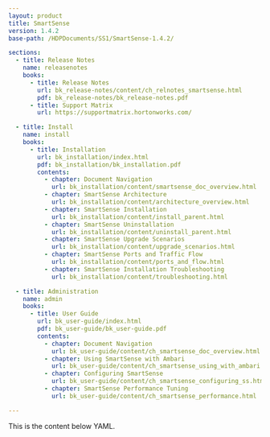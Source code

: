 ```yaml
---
layout: product
title: SmartSense
version: 1.4.2
base-path: /HDPDocuments/SS1/SmartSense-1.4.2/

sections:
  - title: Release Notes
    name: releasenotes
    books:
      - title: Release Notes
        url: bk_release-notes/content/ch_relnotes_smartsense.html
        pdf: bk_release-notes/bk_release-notes.pdf
      - title: Support Matrix
        url: https://supportmatrix.hortonworks.com/

  - title: Install
    name: install
    books:
      - title: Installation
        url: bk_installation/index.html
        pdf: bk_installation/bk_installation.pdf
        contents:
          - chapter: Document Navigation
            url: bk_installation/content/smartsense_doc_overview.html
          - chapter: SmartSense Architecture
            url: bk_installation/content/architecture_overview.html
          - chapter: SmartSense Installation
            url: bk_installation/content/install_parent.html
          - chapter: SmartSense Uninstallation
            url: bk_installation/content/uninstall_parent.html
          - chapter: SmartSense Upgrade Scenarios
            url: bk_installation/content/upgrade_scenarios.html
          - chapter: SmartSense Ports and Traffic Flow
            url: bk_installation/content/ports_and_flow.html
          - chapter: SmartSense Installation Troubleshooting
            url: bk_installation/content/troubleshooting.html

  - title: Administration
    name: admin
    books:
      - title: User Guide
        url: bk_user-guide/index.html
        pdf: bk_user-guide/bk_user-guide.pdf
        contents:
          - chapter: Document Navigation
            url: bk_user-guide/content/ch_smartsense_doc_overview.html
          - chapter: Using SmartSense with Ambari
            url: bk_user-guide/content/ch_smartsense_using_with_ambari.html
          - chapter: Configuring SmartSense
            url: bk_user-guide/content/ch_smartsense_configuring_ss.html
          - chapter: SmartSense Performance Tuning
            url: bk_user-guide/content/ch_smartsense_performance.html

---
```


This is the content below YAML.

